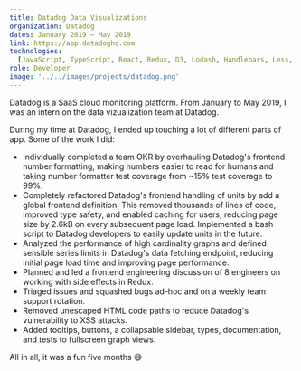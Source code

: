 ```yaml
---
title: Datadog Data Visualizations
organization: Datadog
dates: January 2019 – May 2019
link: https://app.datadoghq.com
technologies:
  [JavaScript, TypeScript, React, Redux, D3, Lodash, Handlebars, Less, Python]
role: Developer
image: '../../images/projects/datadog.png'
---
```


Datadog is a SaaS cloud monitoring platform. From January to May 2019, I was an intern on the data vizualization team at Datadog.

During my time at Datadog, I ended up touching a lot of different parts of app. Some of the work I did:

- Individually completed a team OKR by overhauling Datadog's frontend number formatting, making numbers easier to read for humans and taking number formatter test coverage from ~15% test coverage to 99%.
- Completely refactored Datadog's frontend handling of units by add a global frontend definition. This removed thousands of lines of code, improved type safety, and enabled caching for users, reducing page size by 2.6kB on every subsequent page load. Implemented a bash script to Datadog developers to easily update units in the future.
- Analyzed the performance of high cardinality graphs and defined sensible series limits in Datadog's data fetching endpoint, reducing initial page load time and improving page performance.
- Planned and led a frontend engineering discussion of 8 engineers on working with side effects in Redux.
- Triaged issues and squashed bugs ad-hoc and on a weekly team support rotation.
- Removed unescaped HTML code paths to reduce Datadog's vulnerability to XSS attacks.
- Added tooltips, buttons, a collapsable sidebar, types, documentation, and tests to fullscreen graph views.

All in all, it was a fun five months 😄
